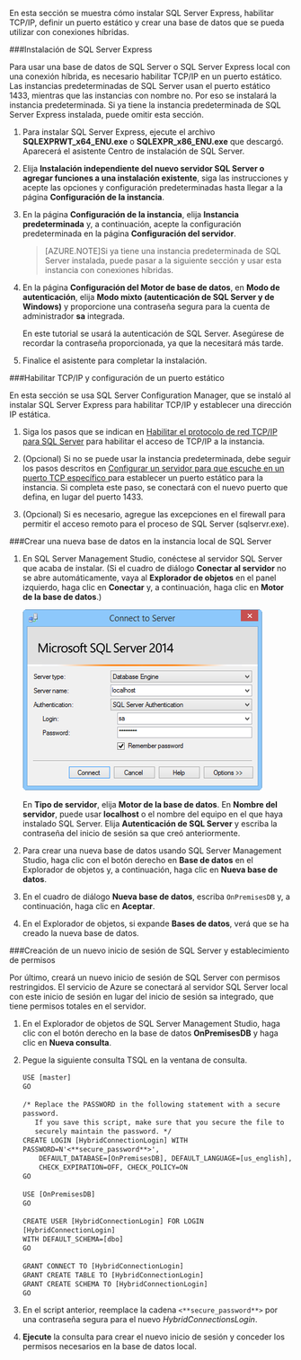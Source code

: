
En esta sección se muestra cómo instalar SQL Server Express, habilitar TCP/IP, definir un puerto estático y crear una base de datos que se pueda utilizar con conexiones híbridas.

###Instalación de SQL Server Express

Para usar una base de datos de SQL Server o SQL Server Express local con una conexión híbrida, es necesario habilitar TCP/IP en un puerto estático. Las instancias predeterminadas de SQL Server usan el puerto estático 1433, mientras que las instancias con nombre no. Por eso se instalará la instancia predeterminada. Si ya tiene la instancia predeterminada de SQL Server Express instalada, puede omitir esta sección.

1. Para instalar SQL Server Express, ejecute el archivo **SQLEXPRWT\_x64\_ENU.exe** o **SQLEXPR\_x86\_ENU.exe** que descargó. Aparecerá el asistente Centro de instalación de SQL Server.
	
2. Elija **Instalación independiente del nuevo servidor SQL Server o agregar funciones a una instalación existente**, siga las instrucciones y acepte las opciones y configuración predeterminadas hasta llegar a la página **Configuración de la instancia**.
	
3. En la página **Configuración de la instancia**, elija **Instancia predeterminada** y, a continuación, acepte la configuración predeterminada en la página **Configuración del servidor**.

	>[AZURE.NOTE]Si ya tiene una instancia predeterminada de SQL Server instalada, puede pasar a la siguiente sección y usar esta instancia con conexiones híbridas.
	
5. En la página **Configuración del Motor de base de datos**, en **Modo de autenticación**, elija **Modo mixto (autenticación de SQL Server y de Windows)** y proporcione una contraseña segura para la cuenta de administrador **sa** integrada.
	
	En este tutorial se usará la autenticación de SQL Server. Asegúrese de recordar la contraseña proporcionada, ya que la necesitará más tarde.
	
6. Finalice el asistente para completar la instalación.

###Habilitar TCP/IP y configuración de un puerto estático

En esta sección se usa SQL Server Configuration Manager, que se instaló al instalar SQL Server Express para habilitar TCP/IP y establecer una dirección IP estática.

1. Siga los pasos que se indican en [Habilitar el protocolo de red TCP/IP para SQL Server](http://technet.microsoft.com/library/hh231672%28v=sql.110%29.aspx) para habilitar el acceso de TCP/IP a la instancia.

2. (Opcional) Si no se puede usar la instancia predeterminada, debe seguir los pasos descritos en [Configurar un servidor para que escuche en un puerto TCP específico ](https://msdn.microsoft.com/library/ms177440.aspx) para establecer un puerto estático para la instancia. Si completa este paso, se conectará con el nuevo puerto que defina, en lugar del puerto 1433.

3. (Opcional) Si es necesario, agregue las excepciones en el firewall para permitir el acceso remoto para el proceso de SQL Server (sqlservr.exe).

###Crear una nueva base de datos en la instancia local de SQL Server

1. En SQL Server Management Studio, conéctese al servidor SQL Server que acaba de instalar. (Si el cuadro de diálogo **Conectar al servidor** no se abre automáticamente, vaya al **Explorador de objetos** en el panel izquierdo, haga clic en **Conectar** y, a continuación, haga clic en **Motor de la base de datos**.) 	

	![Conectar al servidor](./media/hybrid-connections-create-on-premises-database/A04SSMSConnectToServer.png)
	
	En **Tipo de servidor**, elija **Motor de la base de datos**. En **Nombre del servidor**, puede usar **localhost** o el nombre del equipo en el que haya instalado SQL Server. Elija **Autenticación de SQL Server** y escriba la contraseña del inicio de sesión sa que creó anteriormente.
	
2. Para crear una nueva base de datos usando SQL Server Management Studio, haga clic con el botón derecho en **Base de datos** en el Explorador de objetos y, a continuación, haga clic en **Nueva base de datos**.
	
3. En el cuadro de diálogo **Nueva base de datos**, escriba `OnPremisesDB` y, a continuación, haga clic en **Aceptar**.
	
4. En el Explorador de objetos, si expande **Bases de datos**, verá que se ha creado la nueva base de datos.

###Creación de un nuevo inicio de sesión de SQL Server y establecimiento de permisos

Por último, creará un nuevo inicio de sesión de SQL Server con permisos restringidos. El servicio de Azure se conectará al servidor SQL Server local con este inicio de sesión en lugar del inicio de sesión sa integrado, que tiene permisos totales en el servidor.

1. En el Explorador de objetos de SQL Server Management Studio, haga clic con el botón derecho en la base de datos **OnPremisesDB** y haga clic en **Nueva consulta**.

2.  Pegue la siguiente consulta TSQL en la ventana de consulta.

		USE [master]
		GO
		
		/* Replace the PASSWORD in the following statement with a secure password. 
		   If you save this script, make sure that you secure the file to 
		   securely maintain the password. */ 
		CREATE LOGIN [HybridConnectionLogin] WITH PASSWORD=N'<**secure_password**>', 
			DEFAULT_DATABASE=[OnPremisesDB], DEFAULT_LANGUAGE=[us_english], 
			CHECK_EXPIRATION=OFF, CHECK_POLICY=ON
		GO
	
		USE [OnPremisesDB]
		GO
	
		CREATE USER [HybridConnectionLogin] FOR LOGIN [HybridConnectionLogin] 
		WITH DEFAULT_SCHEMA=[dbo]
		GO

		GRANT CONNECT TO [HybridConnectionLogin]
		GRANT CREATE TABLE TO [HybridConnectionLogin]
		GRANT CREATE SCHEMA TO [HybridConnectionLogin]
		GO  
   
3. En el script anterior, reemplace la cadena `<**secure_password**>` por una contraseña segura para el nuevo *HybridConnectionsLogin*.

4. **Ejecute** la consulta para crear el nuevo inicio de sesión y conceder los permisos necesarios en la base de datos local.

<!---HONumber=August15_HO6-->